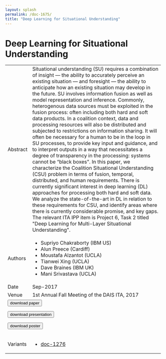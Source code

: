 ```yaml
---
layout: splash
permalink: /doc-1675/
title: "Deep Learning for Situational Understanding"
---
```


# Deep Learning for Situational Understanding

<table>
    <tbody>
    <tr>
        <td>Abstract</td>
        <td>Situational understanding (SU) requires a combination of insight — the ability to accurately perceive an existing situation — and foresight — the ability to anticipate how an existing situation may develop in the future. SU involves information fusion as well as model representation and inference. Commonly, heterogenous data sources must be exploited in the fusion process: often including both hard and soft data products. In a coalition context, data and processing resources will also be distributed and subjected to restrictions on information sharing. It will often be necessary for a human to be in the loop in SU processes, to provide key input and guidance, and to interpret outputs in a way that necessitates a degree of transparency in the processing: systems cannot be “black boxes”. In this paper, we characterize the Coalition Situational Understanding (CSU) problem in terms of fusion, temporal, distributed, and human requirements. There is currently significant interest in deep learning (DL) approaches for processing both hard and soft data. We analyze the state-of-the-art in DL in relation to these requirements for CSU, and identify areas where there is currently considerable promise, and key gaps. The relevant ITA IPP item is Project 6, Task 2 titled "Deep Learning for Multi-Layer Situational Understanding".</td>
    </tr>
    <tr>
        <td>Authors</td>
        <td>
            <ul>
                <li>Supriyo Chakraborty (IBM US)</li>
                <li>Alun Preece (Cardiff)</li>
                <li>Moustafa Alzantot (UCLA)</li>
                <li>Tianwei Xing (UCLA)</li>
                <li>Dave Braines (IBM UK)</li>
                <li>Mani Srivastava (UCLA)</li>
            </ul>
        </td>
    </tr>
    <tr>
        <td>Date</td>
        <td>Sep-2017</td>
    </tr>
    <tr>
        <td>Venue</td>
        <td>1st Annual Fall Meeting of the DAIS ITA, 2017</td>
    </tr>
        <tr>
            <td colspan="2">
                <form method="get" action="https://dais-ita.org/sites/default/files/L_004-paper.pdf">
                    <button type="submit">download paper</button>
                </form>
                <form method="get" action="https://dais-ita.org/sites/default/files/L_004-slides.pdf">
                    <button type="submit">download presentation</button>
                </form>
                <form method="get" action="https://dais-ita.org/sites/default/files/L_004-poster.pdf">
                    <button type="submit">download poster</button>
                </form>
            </td>
        </tr>
        <tr>
            <td>Variants</td>
            <td>
                <ul>
                    <li><a href="\doc-1276\">doc-1276</a></li>
                </ul>
            </td>
        </tr>
    </tbody>
</table>
